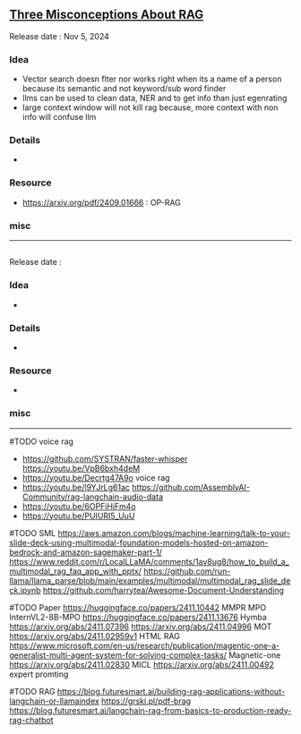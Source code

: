 ## [Three Misconceptions About RAG](https://youtu.be/fP-FQn9yFmQ)
Release date : Nov 5, 2024
### Idea
- Vector search doesn flter nor works right when its a name of a person because its semantic and not keyword/sub word finder
- llms can be used to clean data, NER and to get info than just egenrating
- large context window will not kill rag because, more context with non info will confuse llm

### Details
- 

### Resource
- https://arxiv.org/pdf/2409.01666 : OP-RAG

### misc
 
---

## []()
Release date : 
### Idea
- 

### Details
- 

### Resource
- 

### misc
 
---
#TODO voice rag
- https://github.com/SYSTRAN/faster-whisper https://youtu.be/VpB6bxh4deM
- https://youtu.be/Decrtg47A9o voice rag
- https://youtu.be/l9YJrLg61ac https://github.com/AssemblyAI-Community/rag-langchain-audio-data 
- https://youtu.be/6OPFiHjFm4o
- https://youtu.be/PUIURI5_UuU

#TODO SML
https://aws.amazon.com/blogs/machine-learning/talk-to-your-slide-deck-using-multimodal-foundation-models-hosted-on-amazon-bedrock-and-amazon-sagemaker-part-1/
https://www.reddit.com/r/LocalLLaMA/comments/1av8ug8/how_to_build_a_multimodal_rag_faq_app_with_pptx/
https://github.com/run-llama/llama_parse/blob/main/examples/multimodal/multimodal_rag_slide_deck.ipynb
https://github.com/harrytea/Awesome-Document-Understanding

#TODO Paper
https://huggingface.co/papers/2411.10442 MMPR MPO  InternVL2-8B-MPO
https://huggingface.co/papers/2411.13676 Hymba
https://arxiv.org/abs/2411.07396
https://arxiv.org/abs/2411.04996 MOT
https://arxiv.org/abs/2411.02959v1 HTML RAG
https://www.microsoft.com/en-us/research/publication/magentic-one-a-generalist-multi-agent-system-for-solving-complex-tasks/ Magnetic-one
https://arxiv.org/abs/2411.02830 MICL
https://arxiv.org/abs/2411.00492 expert promting
 
 #TODO RAG
 https://blog.futuresmart.ai/building-rag-applications-without-langchain-or-llamaindex
 https://grski.pl/pdf-brag
 https://blog.futuresmart.ai/langchain-rag-from-basics-to-production-ready-rag-chatbot
 